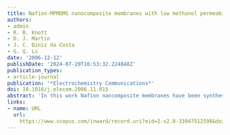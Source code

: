 ```yaml
---
title: Nafion-MPMDMS nanocomposite membranes with low methanol permeability
authors:
- admin
- R. B. Knott
- D. J. Martin
- J. C. Diniz da Costa
- G. Q. Lu
date: '2006-12-12'
publishDate: '2024-07-20T10:53:32.224848Z'
publication_types:
- article-journal
publication: '*Electrochemistry Communications*'
doi: 10.1016/j.elecom.2006.11.015
abstract: 'In this work Nafion nancomposite membranes have been synthesised using a directed sol–gel synthesis technique with (3-mercaptopropyl) methyldimethoxysilane as the silicon alkoxide precursor. The resulting membranes with 16.7 wt% inorganic content showed a 89% reduction in methanol permeability compared to Nafion 117 at 50 °C. Small angle X-ray scattering data profiles for the nanocomposite membranes were distinctly different to those of unmodified Nafion 117 and showed a distinct upturn at low q. The slope of the curves was approximately −3.5 over the range 0.01 < q < 0.015, suggesting the presence of scattering objects with a mass fractal structure in the range 40–60 nm. Such objects were directly observed by transmission electron microscopy, and indicate an interpenetrated network of inorganic agglomerates and the host Nafion polymer, which significantly decreases the methanol permeability. The membranes may be suitable candidates for use in direct methanol fuel cells.'
links:
- name: URL
  url: 
    https://www.scopus.com/inward/record.uri?eid=2-s2.0-33947512598&doi=10.1016%2fj.elecom.2006.11.015&partnerID=40&md5=2d22626b47c36ab6c2ce7a9293a799b9
---
```

